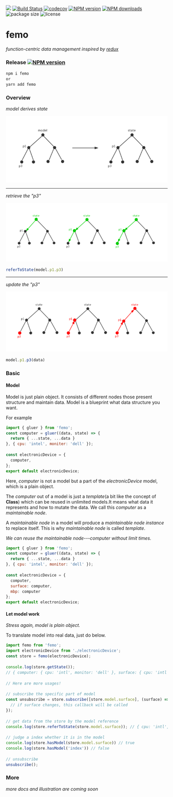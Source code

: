 <a href="https://996.icu"><img src="https://img.shields.io/badge/link-996.icu-red.svg"></a>
[![Build Status](https://travis-ci.com/ZhouYK/femo.svg?branch=master)](https://travis-ci.com/ZhouYK/femo)
[![codecov](https://codecov.io/gh/ZhouYK/femo/branch/master/graph/badge.svg)](https://codecov.io/gh/ZhouYK/femo)
[![NPM version](https://img.shields.io/npm/v/femo.svg?style=flat)](https://www.npmjs.com/package/femo)
[![NPM downloads](http://img.shields.io/npm/dm/femo.svg?style=flat)](https://www.npmjs.com/package/femo)
![package size](https://img.shields.io/bundlephobia/minzip/femo.svg?style=flat)
![license](https://img.shields.io/github/license/ZhouYK/glue-redux.svg)
# femo

*function-centric data management inspired by [redux](https://github.com/reduxjs/redux)*

### Release [![NPM version](https://img.shields.io/npm/v/femo.svg?style=flat)](https://www.npmjs.com/package/femo)

```bash
npm i femo
or
yarn add femo
```

### Overview

*model derives state*

![model](./assets/model.jpg)
___

*retrieve the "p3"*

![retrieve](./assets/retrieve.jpg)
```js
referToState(model.p1.p3)
```
___

*update the "p3"*

![update](./assets/update.jpg)

```js
model.p1.p3(data)
```
### Basic

#### Model

Model is just plain object. It consists of different nodes those present structure and maintain data.
Model is a blueprint what data structure you want.

For example
```js
import { gluer } from 'femo';
const computer = gluer((data, state) => {
  return { ...state, ...data }
}, { cpu: 'intel', moniter: 'dell' });

const electronicDevice = {
  computer,
};
export default electronicDevice;
```

Here, *computer* is not a model but a part of the *electronicDevice* model, which is a plain object.

The *computer* out of a model is just a *template*(a bit like the concept of **Class**) which can be reused in unlimited models.It means what data it represents and how to mutate the data.
We call this *computer* as a *maintainable node*.

A *maintainable node* in a model will produce a *maintainable node instance* to replace itself. This is why *maintainable node* is called *template*.

*We can reuse the *maintainable node---computer* without limit times.*

```js
import { gluer } from 'femo';
const computer = gluer((data, state) => {
  return { ...state, ...data }
}, { cpu: 'intel', monitor: 'dell' });

const electronicDevice = {
  computer,
  surface: computer,
  mbp: computer
};
export default electronicDevice;
```

#### Let model work

*Stress again, model is plain object.*

To translate model into real data, just do below.

```js
import femo from 'femo';
import electronicDevice from './electronicDevice';
const store = femo(electronicDevice);

console.log(store.getState());
// { computer: { cpu: 'intl', monitor: 'dell' }, surface: { cpu: 'intl', monitor: 'dell' }, mbp: { cpu: 'intl', monitor: 'dell' } }

// Here are more usages!

// subscribe the specific part of model
const unsubscribe = store.subscribe([store.model.surface], (surface) => {
  // if surface changes, this callback will be called
});

// get data from the store by the model reference
console.log(store.referToState(store.model.surface)); // { cpu: 'intl', monitor: 'dell' }

// judge a index whether it is in the model
console.log(store.hasModel(store.model.surface)) // true
console.log(store.hasModel('index')) // false

// unsubscribe
unsubscribe();
```

### More
*more docs and illustration are coming soon*
